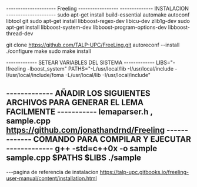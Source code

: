--------------------- Freeling -----------------
-------------- INSTALACION ---------------------
sudo apt-get install build-essential automake autoconf libtool git
sudo apt-get install libboost-regex-dev libicu-dev zlib1g-dev
sudo apt-get install libboost-system-dev libboost-program-options-dev libboost-thread-dev

git clone https://github.com/TALP-UPC/FreeLing.git
autoreconf --install
./configure
make
sudo make install

------------- SETEAR VARIABLES DEL SISTEMA  -------------
LIBS="-lfreeling -lboost_system"
PATHS="-L/usr/local/lib -I/usr/local/include -I/usr/local/include/foma -L/usr/local/lib -I/usr/local/include"

------------- AÑADIR LOS SIGUIENTES ARCHIVOS PARA GENERAR EL LEMA FACILMENTE -----------
lemaparser.h ,  sample.cpp
https://github.com/jonathandrnd/Freeling
------------- COMANDO PARA COMPILAR Y EJECUTAR -------------
g++ -std=c++0x -o sample sample.cpp $PATHS $LIBS
./sample
------------------------------------------------------------


---pagina de referencia de instalacion
https://talp-upc.gitbooks.io/freeling-user-manual/content/installation.html
